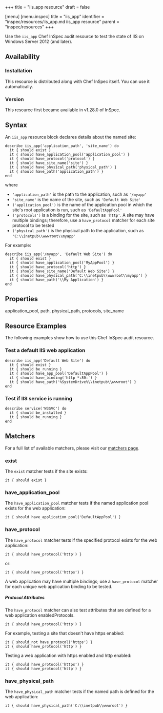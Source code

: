 +++
title = "iis_app resource"
draft = false

[menu]
  [menu.inspec]
    title = "iis_app"
    identifier = "inspec/resources/iis_app.md iis_app resource"
    parent = "inspec/resources"
+++


Use the `iis_app` Chef InSpec audit resource to test the state of IIS on Windows Server 2012 (and later).


## Availability

### Installation

This resource is distributed along with Chef InSpec itself. You can use it automatically.

### Version

This resource first became available in v1.28.0 of InSpec.

## Syntax

An `iis_app` resource block declares details about the named site:

    describe iis_app('application_path', 'site_name') do
      it { should exist }
      it { should have_application_pool('application_pool') }
      it { should have_protocol('protocol') }
      it { should have_site_name('site') }
      it { should have_physical_path('physical_path') }
      it { should have_path('application_path') }
    end

where

* `'application_path'` is the path to the application, such as `'/myapp'`
* `'site_name'` is the name of the site, such as `'Default Web Site'`
* `('application_pool')` is the name of the application pool in which the site's root application is run, such as `'DefaultAppPool'`
* `('protocols')` is a binding for the site, such as `'http'`. A site may have multiple bindings; therefore, use a `have_protocol` matcher for each site protocol to be tested
* `('physical_path')` is the physical path to the application, such as `'C:\\inetpub\\wwwroot\\myapp'`

For example:

    describe iis_app('/myapp', 'Default Web Site') do
      it { should exist }
      it { should have_application_pool('MyAppPool') }
      it { should have_protocol('http') }
      it { should have_site_name('Default Web Site') }
      it { should have_physical_path('C:\\inetpub\\wwwroot\\myapp') }
      it { should have_path('\\My Application') }
    end


## Properties
application\_pool, path, physical\_path, protocols, site\_name


## Resource Examples

The following examples show how to use this Chef InSpec audit resource.

### Test a default IIS web application

    describe iis_app('Default Web Site') do
      it { should exist }
      it { should be_running }
      it { should have_app_pool('DefaultAppPool') }
      it { should have_binding('http *:80:') }
      it { should have_path('%SystemDrive%\\inetpub\\wwwroot') }
    end

### Test if IIS service is running

    describe service('W3SVC') do
      it { should be_installed }
      it { should be_running }
    end


## Matchers

For a full list of available matchers, please visit our [matchers page](https://www.inspec.io/docs/reference/matchers/).

### exist

The `exist` matcher tests if the site exists:

    it { should exist }

### have\_application\_pool

The `have_application_pool` matcher tests if the named application pool exists for the web application:

    it { should have_application_pool('DefaultAppPool') }

### have_protocol

The `have_protocol` matcher tests if the specified protocol exists for the web application:

    it { should have_protocol('http') }

or:

    it { should have_protocol('https') }

A web application may have multiple bindings; use a `have_protocol` matcher for each unique web application binding to be tested.

##### Protocol Attributes

The `have_protocol` matcher can also test attributes that are defined for a web application enabledProtocols.

    it { should have_protocol('http') }

For example, testing a site that doesn't have https enabled:

    it { should_not have_protocol('https') }
    it { should have_protocol('http') }

Testing a web application with https enabled and http enabled:

    it { should have_protocol('https') }
    it { should have_protocol('http') }

### have\_physical\_path

The `have_physical_path` matcher tests if the named path is defined for the web application:

    it { should have_physical_path('C:\\inetpub\\wwwroot') }

